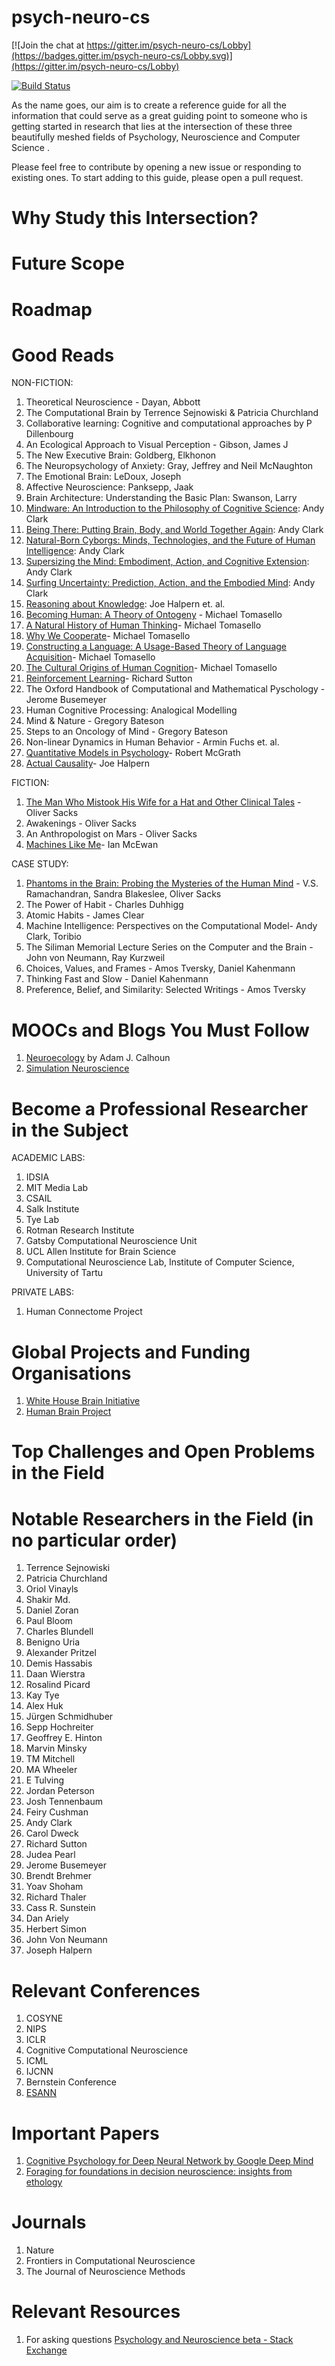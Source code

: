 # psych-neuro-cs

[![Join the chat at https://gitter.im/psych-neuro-cs/Lobby](https://badges.gitter.im/psych-neuro-cs/Lobby.svg)](https://gitter.im/psych-neuro-cs/Lobby)

[![Build Status](https://travis-ci.org/abi-aryan/psych-neuro-cs.svg?branch=master)](https://travis-ci.org/abi-aryan/psych-neuro-cs) 

As the name goes, our aim is to create a reference guide for all the information that could serve as a great guiding point to someone who is getting started in research that lies at the intersection of these three beautifully meshed fields of Psychology, Neuroscience and Computer Science . 

Please feel free to contribute by opening a new issue or responding to existing ones. To start adding to this guide, please open a pull request. 

# Why Study this Intersection? 

# Future Scope 

# Roadmap

# Good Reads 

NON-FICTION:
1. Theoretical Neuroscience - Dayan, Abbott
2. The Computational Brain by Terrence Sejnowiski & Patricia Churchland
3. Collaborative learning: Cognitive and computational approaches by P Dillenbourg
4. An Ecological Approach to Visual Perception -  Gibson, James J
5. The New Executive Brain: Goldberg, Elkhonon
6. The Neuropsychology of Anxiety: Gray, Jeffrey and Neil McNaughton
7. The Emotional Brain: LeDoux, Joseph
8. Affective Neuroscience: Panksepp, Jaak
9. Brain Architecture: Understanding the Basic Plan: Swanson, Larry
10. [Mindware: An Introduction to the Philosophy of Cognitive Science](https://www.amazon.com/gp/product/B00NPMEXY4/): Andy Clark
11. [Being There: Putting Brain, Body, and World Together Again](https://www.amazon.com/gp/product/0262531569/): Andy Clark
12. [Natural-Born Cyborgs: Minds, Technologies, and the Future of Human Intelligence](https://www.amazon.com/gp/product/0195177517/): Andy Clark
13. [Supersizing the Mind: Embodiment, Action, and Cognitive Extension](https://www.amazon.com/gp/product/0199773688/): Andy Clark
14. [Surfing Uncertainty: Prediction, Action, and the Embodied Mind](https://www.amazon.com/gp/product/0190933216/): Andy Clark
15. [Reasoning about Knowledge](https://www.amazon.com/Reasoning-About-Knowledge-Bradford-Book/dp/0262562006/): Joe Halpern et. al.
16. [Becoming Human: A Theory of Ontogeny](https://www.amazon.com/Becoming-Human-Ontogeny-Michael-Tomasello/dp/0674980859/) - Michael Tomasello
17. [A Natural History of Human Thinking](https://www.amazon.com/Natural-History-Human-Thinking/dp/0674724771/)- Michael Tomasello
18. [Why We Cooperate](https://www.amazon.com/Why-Cooperate-Boston-Review-Books/dp/0262013592/)- Michael Tomasello
19. [Constructing a Language: A Usage-Based Theory of Language Acquisition](https://www.amazon.com/Cultural-Origins-Human-Cognition/dp/0674005821/)- Michael Tomasello
20. [The Cultural Origins of Human Cognition](https://www.amazon.com/Cultural-Origins-Human-Cognition/dp/0674005821/)- Michael Tomasello
21. [Reinforcement Learning](hhttps://www.amazon.com/Reinforcement-Learning-Introduction-Adaptive-Computation/dp/0262039249/)- Richard Sutton
22. The Oxford Handbook of Computational and Mathematical Pyschology -  Jerome Busemeyer
23. Human Cognitive Processing: Analogical Modelling 
24. Mind & Nature - Gregory Bateson
25. Steps to an Oncology of Mind - Gregory Bateson
26. Non-linear Dynamics in Human Behavior - Armin Fuchs et. al.
27. [Quantitative Models in Psychology](https://www.amazon.com/Quantitative-Models-Psychology-Robert-McGrath/dp/1433809591/)- Robert McGrath
28. [Actual Causality](https://www.amazon.com/Actual-Causality-Press-Joseph-Halpern/dp/0262537133/)- Joe Halpern


FICTION:
1. [The Man Who Mistook His Wife for a Hat and Other Clinical Tales](https://www.goodreads.com/book/show/63697.The_Man_Who_Mistook_His_Wife_for_a_Hat_and_Other_Clinical_Tales) -  Oliver Sacks
2. Awakenings - Oliver Sacks
3. An Anthropologist on Mars - Oliver Sacks
4. [Machines Like Me](https://www.amazon.com/Machines-Like-Me-Ian-McEwan/dp/0385545118/)- Ian McEwan

CASE STUDY:
1. [Phantoms in the Brain: Probing the Mysteries of the Human Mind](https://www.goodreads.com/book/show/31555.Phantoms_in_the_Brain) -  V.S. Ramachandran,  Sandra Blakeslee, Oliver Sacks
2. The Power of Habit - Charles Duhhigg
3. Atomic Habits - James Clear
4. Machine Intelligence: Perspectives on the Computational Model- Andy Clark, Toribio
5. The Siliman Memorial Lecture Series on the Computer and the Brain - John von Neumann, Ray Kurzweil 
6. Choices, Values, and Frames - Amos Tversky, Daniel Kahenmann
7. Thinking Fast and Slow - Daniel Kahenmann
8. Preference, Belief, and Similarity: Selected Writings - Amos Tversky

# MOOCs and Blogs You Must Follow

1. [Neuroecology](https://neuroecology.wordpress.com/) by Adam J. Calhoun 
2. [Simulation Neuroscience](https://www.edx.org/course/simulation-neuroscience-epflx-simneurox)

# Become a Professional Researcher in the Subject 

ACADEMIC LABS:

1. IDSIA	
2. MIT Media Lab	
3. CSAIL	
4. Salk Institute	
5. Tye Lab	
6. Rotman Research Institute	
7. Gatsby Computational Neuroscience Unit
8. UCL	Allen Institute for Brain Science	
9. Computational Neuroscience Lab, Institute of Computer Science, University of Tartu


PRIVATE LABS: 

1. Human Connectome Project

# Global Projects and Funding Organisations

1. [White House Brain Initiative](http://www.braininitiative.org/)
2. [Human Brain Project](https://www.humanbrainproject.eu/en/)

# Top Challenges and Open Problems in the Field

# Notable Researchers in the Field (in no particular order)
1. Terrence Sejnowiski	
2. Patricia Churchland	
3. Oriol Vinayls	
4. Shakir Md.	
5. Daniel Zoran	
6. Paul Bloom	
7. Charles Blundell	
8. Benigno Uria	
9. Alexander Pritzel	
10. Demis Hassabis	
11. Daan Wierstra	
12. Rosalind Picard	
13. Kay Tye	
14. Alex Huk	
15. Jürgen Schmidhuber	
16. Sepp Hochreiter	
17. Geoffrey E. Hinton	
18. Marvin Minsky	
19. TM Mitchell	
20. MA Wheeler	
21. E Tulving
22. Jordan Peterson
23. Josh Tennenbaum
24. Feiry Cushman
25. Andy Clark
26. Carol Dweck
27. Richard Sutton
28. Judea Pearl
29. Jerome Busemeyer
29. Brendt Brehmer
30. Yoav Shoham
31. Richard Thaler
32. Cass R. Sunstein
33. Dan Ariely
34. Herbert Simon 
35. John Von Neumann 
36. Joseph Halpern

# Relevant Conferences
1. COSYNE	
2. NIPS	
3. ICLR	
4. Cognitive Computational Neuroscience	
5. ICML	
6. IJCNN	
7. Bernstein Conference
8. [ESANN](https://www.elen.ucl.ac.be/esann/)

# Important Papers 
1. [Cognitive Psychology for Deep Neural Network by Google Deep Mind](https://arxiv.org/abs/1706.08606)
2. [Foraging for foundations in decision neuroscience: insights from ethology](https://www.nature.com/articles/s41583-018-0010-7)

# Journals
1. Nature
2. Frontiers in Computational Neuroscience	
3. The Journal of Neuroscience Methods

# Relevant Resources
1. For asking questions [Psychology and Neuroscience beta - Stack Exchange](https://psychology.stackexchange.com/)
